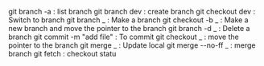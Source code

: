 
git branch -a : list branch
git branch dev : create branch
git checkout dev : Switch to branch
git branch _ : Make a branch
git checkout -b _ : Make a new branch and move the pointer to the branch
git branch -d _ : Delete a branch
git  commit -m "add file" : To commit
git checkout _ : move the pointer to the branch
git merge _ : Update local 
git merge --no-ff _ : merge branch
git fetch : checkout statu